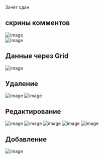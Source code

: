 Зачёт сдан
## скрины комментов
![image](https://user-images.githubusercontent.com/90381005/206876247-79c87831-dd60-4a42-8f64-43002af3f08e.png)<br>
![image](https://user-images.githubusercontent.com/90381005/206876532-af965c5e-c8cf-41cf-aad2-1ef16fbea70e.png)<br>
## Данные через Grid
![image](https://user-images.githubusercontent.com/90381005/208238463-7153d7f0-057e-4bdc-afc7-876fc197a3f8.png)
## Удаление
![image](https://user-images.githubusercontent.com/90381005/208247834-30e2f21d-c950-49ba-b123-4dd585ec4b5b.png)
![image](https://user-images.githubusercontent.com/90381005/208247841-1331e0dc-2b44-4fdb-aa29-f218d463293d.png)
## Редактирование
![image](https://user-images.githubusercontent.com/90381005/208248543-d671c1f2-8d73-4283-983e-367df60f6c72.png)
![image](https://user-images.githubusercontent.com/90381005/208248553-2de79413-83e0-456b-a27b-c91401a92e46.png)
![image](https://user-images.githubusercontent.com/90381005/208248558-06689874-65d3-4d50-b808-f0d82a19f3bd.png)
![image](https://user-images.githubusercontent.com/90381005/208248663-00ce0490-91a0-4ca3-b75c-4f9a1eddbd38.png)
![image](https://user-images.githubusercontent.com/90381005/208248673-c1102b14-d9e1-4c18-b2ba-5f3f1166272d.png)
## Добавление
![image](https://user-images.githubusercontent.com/90381005/208250408-e0be1d38-e8c2-4877-8bcc-1c9a8cbae1e4.png)
